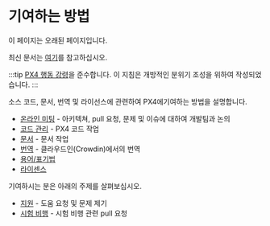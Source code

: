 # 기여하는 방법

<div v-if="$themeConfig.px4_version != 'master'">
  <div class="custom-block danger"><p class="custom-block-title">이 페이지는 오래된 페이지입니다.</p> <p>최신 문서는 <a href="https://docs.px4.io/master/en/contribute/">여기</a>를 참고하십시오.</p>
  </div>
</div>

:::tip
[PX4 행동 강령](https://github.com/PX4/PX4-Autopilot/blob/master/CODE_OF_CONDUCT.md)을 준수합니다. 이 지침은 개방적인 분위기 조성을 위하여 작성되었습니다.
:::

소스 코드, 문서, 번역 및 라이선스에 관련하여 PX4에기여하는 방법을 설명합니다.
* [온라인 미팅](../contribute/dev_call.md)  - 아키텍쳐, pull 요청, 문제 및 이슈에 대하여 개발팀과 논의
* [코드 관리](../contribute/code.md) - PX4 코드 작업
* [문서](../contribute/docs.md) - 문서 작업
* [번역](../contribute/translation.md) - 클라우드인(Crowdin)에서의 번역
* [용어/표기법](../contribute/notation.md)
* [라이센스](../contribute/licenses.md)

기여하시는 분은 아래의 주제를 살펴보십시오.
* [지원](../contribute/support.md) - 도움 요청 및 문제 제기
* [시험 비행](../test_and_ci/test_flights.md) - 시험 비행 관련 pull 요청
